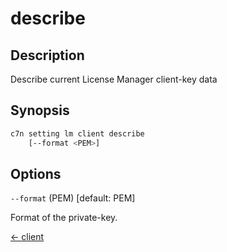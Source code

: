 # describe

## Description

Describe current License Manager client-key data

## Synopsis

```bash
c7n setting lm client describe
    [--format <PEM>]
```

## Options

`--format` (PEM) [default: PEM]

Format of the private-key.


[← client](./index.md)